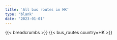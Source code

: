 ```yaml
---
title: 'All bus routes in HK'
type: 'blank'
date: "2023-01-01"
---
```


{{< breadcrumbs >}}
{{< bus_routes country=HK >}}
